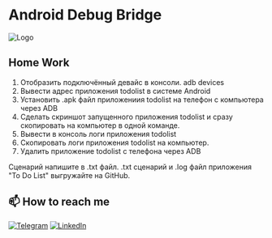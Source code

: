 # Android Debug Bridge
![Logo](https://github.com/SereJaPWNZ/AndroidDebugBridge/blob/master/assert/Logo.png)

## Home Work

 1. Отобразить подключённый девайс в консоли.
    adb devices   
 2. Вывести адрес приложения todolist в системе Android
 3. Установить .apk файл приложениия todolist на телефон с компьютера через  ADB
 4. Сделать скриншот запущенного приложения todolist и сразу скопировать на компьютер в одной команде.
 5. Вывести в консоль логи приложения todolist
 6. Скопировать логи приложения todolist на компьютер.
 7. Удалить приложение todolist с телефона через ADB

Сценарий напишите в .txt файл.
.txt сценарий и .log файл приложения "To Do List" выгружайте на GitHub.
## 📫 How to reach me
[![Telegram](https://img.shields.io/badge/-Telegram-000000?style=for-the-badge&logo=telegram&logoColor=00ff88)](https://t.me/res1stpwnz)
[![LinkedIn](https://img.shields.io/badge/-linkedin-000000?style=for-the-badge&logo=linkedin&logoColor=3955a8)](https://linkedin.com/in/morkovkinsergey)